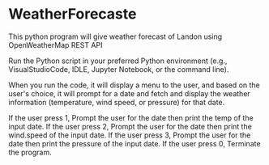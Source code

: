 # WeatherForecaste
This python program will give weather forecast of Landon using OpenWeatherMap REST API

Run the Python script in your preferred Python environment (e.g., VisualStudioCode, IDLE, Jupyter Notebook, or the command line).

When you run the code, it will display a menu to the user, and based on the user's choice, it will prompt for a date and fetch and display the weather information (temperature, wind speed, or pressure) for that date.

If the user press 1, Prompt the user for the date then print the temp of the input date.
If the user press 2, Prompt the user for the date then print the wind.speed of the input date.
If the user press 3, Prompt the user for the date then print the pressure of the input date.
If the user press 0, Terminate the program.

